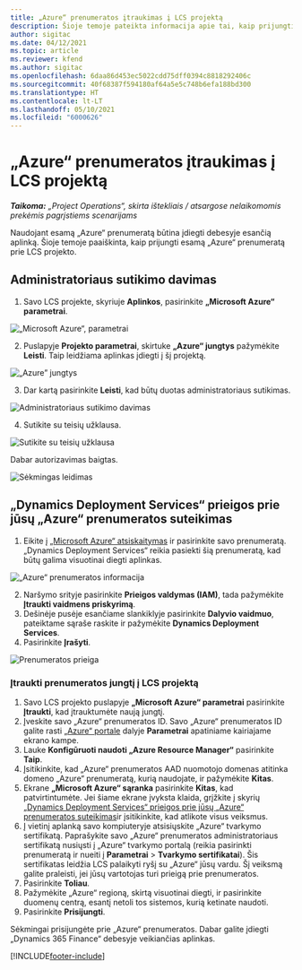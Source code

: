 ```yaml
---
title: „Azure“ prenumeratos įtraukimas į LCS projektą
description: Šioje temoje pateikta informacija apie tai, kaip prijungti „Azure“ prenumeratą prie LCS projekto.
author: sigitac
ms.date: 04/12/2021
ms.topic: article
ms.reviewer: kfend
ms.author: sigitac
ms.openlocfilehash: 6daa86d453ec5022cdd75dff0394c8818292406c
ms.sourcegitcommit: 40f68387f594180af64a5e5c748b6efa188bd300
ms.translationtype: HT
ms.contentlocale: lt-LT
ms.lasthandoff: 05/10/2021
ms.locfileid: "6000626"
---
```

# <a name="add-an-azure-subscription-to-an-lcs-project"></a>„Azure“ prenumeratos įtraukimas į LCS projektą

_**Taikoma:** „Project Operations“, skirta ištekliais / atsargose nelaikomomis prekėmis pagrįstiems scenarijams_

Naudojant esamą „Azure“ prenumeratą būtina įdiegti debesyje esančią aplinką. Šioje temoje paaiškinta, kaip prijungti esamą „Azure“ prenumeratą prie LCS projekto. 

## <a name="grant-admin-consent"></a>Administratoriaus sutikimo davimas

1. Savo LCS projekte, skyriuje **Aplinkos**, pasirinkite **„Microsoft Azure“ parametrai**.

![„Microsoft Azure“, parametrai](./media/1MicrosoftAzureSettings.png)

2. Puslapyje **Projekto parametrai**, skirtuke **„Azure“ jungtys** pažymėkite **Leisti**. Taip leidžiama aplinkas įdiegti į šį projektą.

![„Azure” jungtys](./media/2AzureConnectors.png)

3. Dar kartą pasirinkite **Leisti**, kad būtų duotas administratoriaus sutikimas.

![Administratoriaus sutikimo davimas](./media/3GrantAdminConsent.png)

4. Sutikite su teisių užklausa.

![Sutikite su teisių užklausa](./media/4AcceptPermissionRequest.png)

Dabar autorizavimas baigtas. 

![Sėkmingas leidimas](./media/5AuthorizationComplete.png)

## <a name="provide-dynamics-deployment-services-access-to-your-azure-subscription"></a><a name="provide"></a>„Dynamics Deployment Services“ prieigos prie jūsų „Azure“ prenumeratos suteikimas

1. Eikite į [„Microsoft Azure“ atsiskaitymas](https://portal.azure.com/#blade/Microsoft\_Azure\_Billing/SubscriptionsBlade) ir pasirinkite savo prenumeratą. „Dynamics Deployment Services“ reikia pasiekti šią prenumeratą, kad būtų galima visuotinai diegti aplinkas.

![„Azure“ prenumeratos informacija](./media/6AzureSubscription.png)

2. Naršymo srityje pasirinkite **Prieigos valdymas (IAM)**, tada pažymėkite **Įtraukti vaidmens priskyrimą**.
3. Dešinėje pusėje esančiame slankiklyje pasirinkite **Dalyvio vaidmuo**, pateiktame sąraše raskite ir pažymėkite **Dynamics Deployment Services**. 
4. Pasirinkite **Įrašyti**.

![Prenumeratos prieiga](./media/7SubscriptionAccess.png)

### <a name="add-a-subscription-connector-to-an-lcs-project"></a>Įtraukti prenumeratos jungtį į LCS projektą

1. Savo LCS projekto puslapyje **„Microsoft Azure“ parametrai** pasirinkite **Įtraukti**, kad įtrauktumėte naują jungtį.
2. Įveskite savo „Azure“ prenumeratos ID. Savo „Azure“ prenumeratos ID galite rasti [„Azure“ portale](https://ms.portal.azure.com/) dalyje **Parametrai** apatiniame kairiajame ekrano kampe.
3. Lauke **Konfigūruoti naudoti „Azure Resource Manager“** pasirinkite **Taip**.
4. Įsitikinkite, kad „Azure“ prenumeratos AAD nuomotojo domenas atitinka domeno „Azure“ prenumeratą, kurią naudojate, ir pažymėkite **Kitas**.
5. Ekrane **„Microsoft Azure“ sąranka** pasirinkite **Kitas**, kad patvirtintumėte. Jei šiame ekrane įvyksta klaida, grįžkite į skyrių [„Dynamics Deployment Services“ prieigos prie jūsų „Azure“ prenumeratos suteikimas](#provide)ir įsitikinkite, kad atlikote visus veiksmus.
6. Į vietinį aplanką savo kompiuteryje atsisiųskite „Azure“ tvarkymo sertifikatą. Paprašykite savo „Azure“ prenumeratos administratoriaus sertifikatą nusiųsti į „Azure“ tvarkymo portalą (reikia pasirinkti prenumeratą ir nueiti į **Parametrai** > **Tvarkymo sertifikatai**). Šis sertifikatas leidžia LCS palaikyti ryšį su „Azure“ jūsų vardu. Šį veiksmą galite praleisti, jei jūsų vartotojas turi prieigą prie prenumeratos.
7. Pasirinkite **Toliau**.
8. Pažymėkite „Azure“ regioną, skirtą visuotinai diegti, ir pasirinkite duomenų centrą, esantį netoli tos sistemos, kurią ketinate naudoti.
9.  Pasirinkite **Prisijungti**.

Sėkmingai prisijungėte prie „Azure“ prenumeratos. Dabar galite įdiegti „Dynamics 365 Finance“ debesyje veikiančias aplinkas.




[!INCLUDE[footer-include](../includes/footer-banner.md)]
